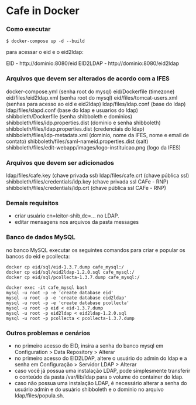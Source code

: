Cafe in Docker
==============

### Como executar

```console
$ docker-compose up -d --build
```

para acessar o eid e o eid2ldap:

EID - http://dominio:8080/eid
EID2LDAP - http://dominio:8080/eid2ldap

### Arquivos que devem ser alterados de acordo com a IFES

docker-compose.yml (senha root do mysql)
eid/Dockerfile (timezone)
eid/files/eid2ldap.xml (senha root do mysql)
eid/files/tomcat-users.xml (senhas para acesso ao eid e eid2ldap)
ldap/files/ldap.conf (base do ldap)
ldap/files/slapd.conf (base do ldap e usuarios do ldap)
shibboleth/Dockerfile (senha shibboleth e dominios)
shibboleth/files/idp.properties.dist (dominio e senha shibboleth)
shibboleth/files/ldap.properties.dist (credenciais do ldap)
shibboleth/files/idp-metadata.xml (dominio, nome da IFES, nome e email de contato)
shibboleth/files/saml-nameid.properties.dist (salt)
shibboleth/files/edit-webapp/images/logo-instituicao.png (logo da IFES)

### Arquivos que devem ser adicionados

ldap/files/cafe.key (chave privada ssl)
ldap/files/cafe.crt (chave pública ssl)
shibboleth/files/credentials/idp.key (chave privada ssl CAFe - RNP)
shibboleth/files/credentials/idp.crt (chave pública ssl CAFe - RNP)

### Demais requisitos

- criar usuário cn=leitor-shib,dc=... no LDAP.
- editar mensagens nos arquivos da pasta messages

### Banco de dados MySQL

no banco MySQL executar os seguintes comandos para criar e popular os bancos do eid e pcollecta:

```console
docker cp eid/sql/eid-1.3.7.dump cafe_mysql:/
docker cp eid/sql/eid2ldap-1.2.0.sql cafe_mysql:/
docker cp eid/sql/pcollecta-1.3.7.dump cafe_mysql:/

docker exec -it cafe_mysql bash
mysql -u root -p -e 'create database eid'
mysql -u root -p -e 'create database eid2ldap'
mysql -u root -p -e 'create database pcollecta'
mysql -u root -p eid < eid-1.3.7.dump
mysql -u root -p eid2ldap < eid2ldap-1.2.0.sql
mysql -u root -p pcollecta < pcollecta-1.3.7.dump
```

### Outros problemas e cenários

- no primeiro acesso do EID, insira a senha do banco mysql em Configuration > Data Repository > Alterar
- no primeiro acesso do EID2LDAP, altere o usuário do admin do ldap e a senha em Configuração > Servidor LDAP > Alterar
- caso você já possua uma instalação LDAP, pode simplesmente transferir o conteúdo da pasta /var/lib/ldap para o volume do container do ldap.
- caso não possua uma instalação LDAP, é necessário alterar a senha do usuário admin e do usuário shibboleth e o domínio no arquivo ldap/files/popula.sh.

